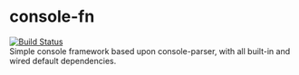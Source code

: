 # console-fn
[![Build Status](https://travis-ci.org/luanpotter/console-fn.svg?branch=master)](https://travis-ci.org/luanpotter/console-fn)  
Simple console framework based upon console-parser, with all built-in and wired default dependencies.  

